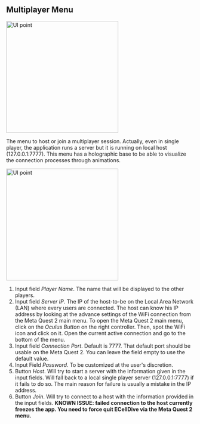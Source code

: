 ## Multiplayer Menu

<img src="../../resources/images/modules/multiplayer_module.jpg" alt="UI point" style="height: 300px;"/>

The menu to host or join a multiplayer session. Actually, even in single player, the application runs a server but it is running on local host (127.0.0.1:7777). This menu has a holographic base to be able to visualize the connection processes through animations.

<img src="../../resources/images/modules/1x/multiplayer_parameters.png" alt="UI point" style="height: 300px;"/>

1. Input field *Player Name*. The name that will be displayed to the other players.
2. Input field *Server IP*. The IP of the host-to-be on the Local Area Network (LAN) where every users are connected. The host can know his IP address by looking at the advance settings of the WiFi connection from the Meta Quest 2 main menu. To open the Meta Quest 2 main menu, click on the *Oculus Button* on the right controller. Then, spot the WiFi icon and click on it. Open the current active connection and go to the bottom of the menu.
3. Input field *Connection Port*. Default is 7777. That default port should be usable on the Meta Quest 2. You can leave the field empty to use the default value.
4. Input Field *Password*. To be customized at the user's discretion.
5. Button *Host*. Will try to start a server with the information given in the input fields. Will fall back to a local single player server (127.0.0.1:7777) if it fails to do so. The main reason for failure is usually a mistake in the IP address.
6. Button *Join*. Will try to connect to a host with the information provided in the input fields. **KNOWN ISSUE: failed connection to the host currently freezes the app. You need to force quit ECellDive via the Meta Quest 2 menu.**